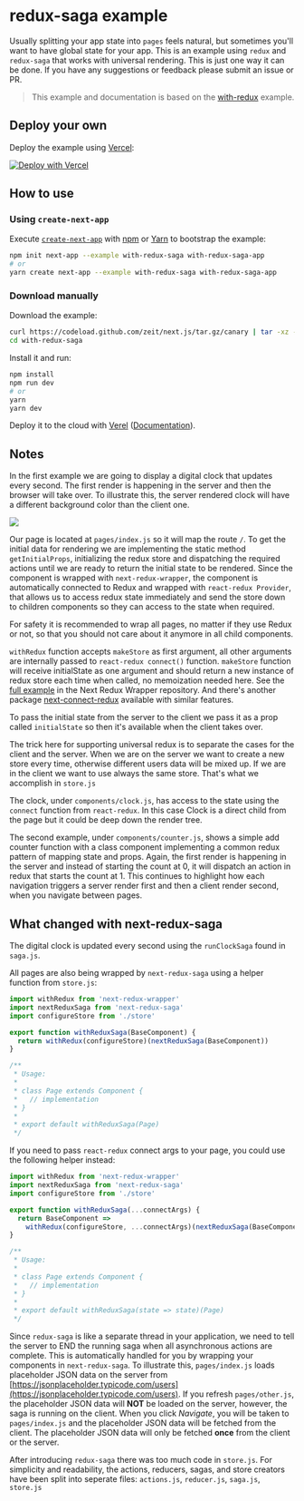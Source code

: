 # redux-saga example

Usually splitting your app state into `pages` feels natural, but sometimes you'll want to have global state for your app. This is an example using `redux` and `redux-saga` that works with universal rendering. This is just one way it can be done. If you have any suggestions or feedback please submit an issue or PR.

> This example and documentation is based on the [with-redux](https://github.com/zeit/next.js/tree/master/examples/with-redux) example.

## Deploy your own

Deploy the example using [Vercel](https://vercel.com):

[![Deploy with Vercel](https://vercel.com/button)](https://vercel.com/import/project?template=https://github.com/zeit/next.js/tree/canary/examples/with-redux-saga)

## How to use

### Using `create-next-app`

Execute [`create-next-app`](https://github.com/zeit/next.js/tree/canary/packages/create-next-app) with [npm](https://docs.npmjs.com/cli/init) or [Yarn](https://yarnpkg.com/lang/en/docs/cli/create/) to bootstrap the example:

```bash
npm init next-app --example with-redux-saga with-redux-saga-app
# or
yarn create next-app --example with-redux-saga with-redux-saga-app
```

### Download manually

Download the example:

```bash
curl https://codeload.github.com/zeit/next.js/tar.gz/canary | tar -xz --strip=2 next.js-canary/examples/with-redux-saga
cd with-redux-saga
```

Install it and run:

```bash
npm install
npm run dev
# or
yarn
yarn dev
```

Deploy it to the cloud with [Verel](https://vercel.com/import?filter=next.js&utm_source=github&utm_medium=readme&utm_campaign=next-example) ([Documentation](https://nextjs.org/docs/deployment)).

## Notes

In the first example we are going to display a digital clock that updates every second. The first render is happening in the server and then the browser will take over. To illustrate this, the server rendered clock will have a different background color than the client one.

![](http://i.imgur.com/JCxtWSj.gif)

Our page is located at `pages/index.js` so it will map the route `/`. To get the initial data for rendering we are implementing the static method `getInitialProps`, initializing the redux store and dispatching the required actions until we are ready to return the initial state to be rendered. Since the component is wrapped with `next-redux-wrapper`, the component is automatically connected to Redux and wrapped with `react-redux Provider`, that allows us to access redux state immediately and send the store down to children components so they can access to the state when required.

For safety it is recommended to wrap all pages, no matter if they use Redux or not, so that you should not care about it anymore in all child components.

`withRedux` function accepts `makeStore` as first argument, all other arguments are internally passed to `react-redux connect()` function. `makeStore` function will receive initialState as one argument and should return a new instance of redux store each time when called, no memoization needed here. See the [full example](https://github.com/kirill-konshin/next-redux-wrapper#usage) in the Next Redux Wrapper repository. And there's another package [next-connect-redux](https://github.com/huzidaha/next-connect-redux) available with similar features.

To pass the initial state from the server to the client we pass it as a prop called `initialState` so then it's available when the client takes over.

The trick here for supporting universal redux is to separate the cases for the client and the server. When we are on the server we want to create a new store every time, otherwise different users data will be mixed up. If we are in the client we want to use always the same store. That's what we accomplish in `store.js`

The clock, under `components/clock.js`, has access to the state using the `connect` function from `react-redux`. In this case Clock is a direct child from the page but it could be deep down the render tree.

The second example, under `components/counter.js`, shows a simple add counter function with a class component implementing a common redux pattern of mapping state and props. Again, the first render is happening in the server and instead of starting the count at 0, it will dispatch an action in redux that starts the count at 1. This continues to highlight how each navigation triggers a server render first and then a client render second, when you navigate between pages.

## What changed with next-redux-saga

The digital clock is updated every second using the `runClockSaga` found in `saga.js`.

All pages are also being wrapped by `next-redux-saga` using a helper function from `store.js`:

```js
import withRedux from 'next-redux-wrapper'
import nextReduxSaga from 'next-redux-saga'
import configureStore from './store'

export function withReduxSaga(BaseComponent) {
  return withRedux(configureStore)(nextReduxSaga(BaseComponent))
}

/**
 * Usage:
 *
 * class Page extends Component {
 *   // implementation
 * }
 *
 * export default withReduxSaga(Page)
 */
```

If you need to pass `react-redux` connect args to your page, you could use the following helper instead:

```js
import withRedux from 'next-redux-wrapper'
import nextReduxSaga from 'next-redux-saga'
import configureStore from './store'

export function withReduxSaga(...connectArgs) {
  return BaseComponent =>
    withRedux(configureStore, ...connectArgs)(nextReduxSaga(BaseComponent))
}

/**
 * Usage:
 *
 * class Page extends Component {
 *   // implementation
 * }
 *
 * export default withReduxSaga(state => state)(Page)
 */
```

Since `redux-saga` is like a separate thread in your application, we need to tell the server to END the running saga when all asynchronous actions are complete. This is automatically handled for you by wrapping your components in `next-redux-saga`. To illustrate this, `pages/index.js` loads placeholder JSON data on the server from [https://jsonplaceholder.typicode.com/users](https://jsonplaceholder.typicode.com/users). If you refresh `pages/other.js`, the placeholder JSON data will **NOT** be loaded on the server, however, the saga is running on the client. When you click _Navigate_, you will be taken to `pages/index.js` and the placeholder JSON data will be fetched from the client. The placeholder JSON data will only be fetched **once** from the client or the server.

After introducing `redux-saga` there was too much code in `store.js`. For simplicity and readability, the actions, reducers, sagas, and store creators have been split into seperate files: `actions.js`, `reducer.js`, `saga.js`, `store.js`
